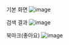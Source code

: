 
기본 화면
![image](https://github.com/user-attachments/assets/09ceaa24-1c55-4952-b35f-2283f126ca8c)

검색 결과
![image](https://github.com/user-attachments/assets/1f76f94b-6e48-498b-9899-c19bc08c2a9c)

북마크(좋아요)
![image](https://github.com/user-attachments/assets/9c7a6641-2b95-4c37-a281-8d9ea84d0a81)
